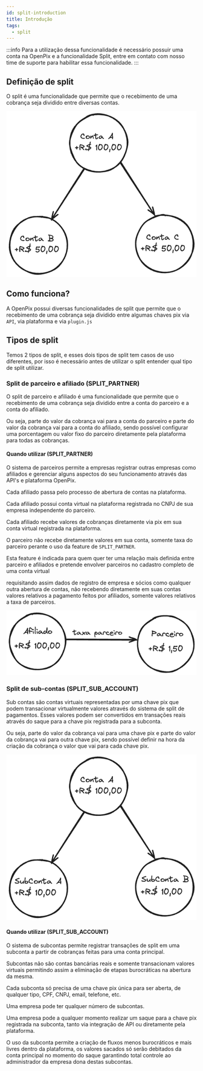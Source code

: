 ```yaml
---
id: split-introduction
title: Introdução
tags:
  - split
---
```


:::info
Para a utilização dessa funcionalidade é necessário possuir uma conta na OpenPix e a funcionalidade Split, entre em contato com nosso time de suporte para habilitar essa funcionalidade.
:::

## Definição de split

O split é uma funcionalidade que permite que o recebimento de uma cobrança seja dividido entre diversas contas.

![Introdução ao Split](__assets__/split-intro.png)

## Como funciona?

A OpenPix possui diversas funcionalidades de split que permite que o recebimento de uma cobrança seja dividido entre algumas chaves pix via `API`, via plataforma e via `plugin.js`

## Tipos de split

Temos 2 tipos de split, e esses dois tipos de split tem casos de uso diferentes, por isso é necessário antes de utilizar o split entender qual tipo de split utilizar.

### Split de parceiro e afiliado (SPLIT_PARTNER)

O split de parceiro e afiliado é uma funcionalidade que permite que o recebimento de uma cobrança seja dividido entre a conta do parceiro e a conta do afiliado.

Ou seja, parte do valor da cobrança vai para a conta do parceiro e parte do valor da cobrança vai para a conta do afiliado, sendo possível configurar uma porcentagem ou valor fixo do parceiro diretamente pela plataforma para todas as cobranças.

#### Quando utilizar (SPLIT_PARTNER)

O sistema de parceiros permite a empresas registrar outras empresas como afiliados e gerenciar alguns aspectos do seu funcionamento através das API's e plataforma OpenPix.

Cada afiliado passa pelo processo de abertura de contas na plataforma.

Cada afiliado possui conta virtual na plataforma registrada no CNPJ de sua empresa independente do parceiro.

Cada afiliado recebe valores de cobranças diretamente via pix em sua conta virtual registrada na plataforma.

O parceiro não recebe diretamente valores em sua conta, somente taxa do parceiro perante o uso da feature de `SPLIT_PARTNER`.

Esta feature é indicada para quem quer ter uma relação mais definida entre parceiro e afiliados e pretende envolver parceiros no cadastro completo de uma conta virtual

requisitando assim dados de registro de empresa e sócios como qualquer outra abertura de contas, não recebendo diretamente em suas contas valores relativos a pagamento feitos por afiliados, somente valores relativos a taxa de parceiros.

![Taxa de Parceiro](__assets__/split-fee-partner.png)

### Split de sub-contas (SPLIT_SUB_ACCOUNT)

Sub contas são contas virtuais representadas por uma chave pix que podem transacionar virtualmente valores através do sistema de split de pagamentos. Esses valores podem ser convertidos em transações reais através do saque para a chave pix registrada para a subconta.

Ou seja, parte do valor da cobrança vai para uma chave pix e parte do valor da cobrança vai para outra chave pix, sendo possível definir na hora da criação da cobrança o valor que vai para cada chave pix.

![Split SubAccount](__assets__/split-subaccount.png)

#### Quando utilizar (SPLIT_SUB_ACCOUNT)

O sistema de subcontas permite registrar transações de split em uma subconta a partir de cobranças feitas para uma conta principal.

Subcontas não são contas bancárias reais e somente transacionam valores virtuais permitindo assim a eliminação de etapas burocráticas na abertura da mesma.

Cada subconta só precisa de uma chave pix única para ser aberta, de qualquer tipo, CPF, CNPJ, email, telefone, etc.

Uma empresa pode ter qualquer número de subcontas.

Uma empresa pode a qualquer momento realizar um saque para a chave pix registrada na subconta, tanto via integração de API ou diretamente pela plataforma.

O uso da subconta permite a criação de fluxos menos burocráticos e mais livres dentro da plataforma, os valores sacados só serão debitados da conta principal no momento do saque garantindo total controle ao administrador da empresa dona destas subcontas.
